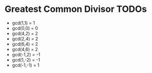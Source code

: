 # Greatest Common Divisor TODOs

- gcd(1,1) = 1
- gcd(0,0) = 0
- gcd(4,2) = 2
- gcd(2,4) = 2
- gcd(6,4) = 2
- gcd(4,6) = 2
- gcd(-1,2) = -1
- gcd(1,-2) = -1
- gcd(-1,-1) = 1